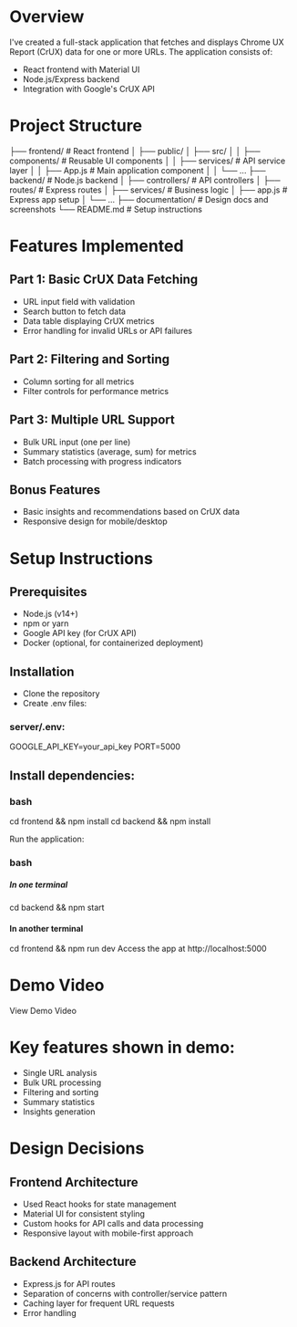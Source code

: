 # Overview 
I've created a full-stack application that fetches and displays Chrome UX Report (CrUX) data for one or more URLs. The application consists of:
- React frontend with Material UI
- Node.js/Express backend
- Integration with Google's CrUX API

# Project Structure

├── frontend/                # React frontend
│   ├── public/
│   ├── src/
│   │   ├── components/      # Reusable UI components
│   │   ├── services/        # API service layer
│   │   ├── App.js           # Main application component
│   │   └── ...
├── backend/                 # Node.js backend
│   ├── controllers/         # API controllers
│   ├── routes/              # Express routes
│   ├── services/            # Business logic
│   ├── app.js               # Express app setup
│   └── ...
├── documentation/           # Design docs and screenshots
└── README.md                # Setup instructions

# Features Implemented
## Part 1: Basic CrUX Data Fetching
- URL input field with validation
- Search button to fetch data
- Data table displaying CrUX metrics
- Error handling for invalid URLs or API failures

## Part 2: Filtering and Sorting
- Column sorting for all metrics
- Filter controls for performance metrics

## Part 3: Multiple URL Support
- Bulk URL input (one per line)
- Summary statistics (average, sum) for metrics
- Batch processing with progress indicators

## Bonus Features
- Basic insights and recommendations based on CrUX data
- Responsive design for mobile/desktop

# Setup Instructions
## Prerequisites
- Node.js (v14+)
- npm or yarn
- Google API key (for CrUX API)
- Docker (optional, for containerized deployment)

## Installation
- Clone the repository
- Create .env files:
### server/.env:

GOOGLE_API_KEY=your_api_key
PORT=5000

## Install dependencies:

### bash
cd frontend && npm install
cd backend && npm install

Run the application:
### bash
##### In one terminal
cd backend && npm start

#### In another terminal
cd frontend && npm run dev
Access the app at http://localhost:5000

# Demo Video
View Demo Video

# Key features shown in demo:
- Single URL analysis
- Bulk URL processing
- Filtering and sorting
- Summary statistics
- Insights generation

# Design Decisions

## Frontend Architecture
- Used React hooks for state management
- Material UI for consistent styling
- Custom hooks for API calls and data processing
- Responsive layout with mobile-first approach

## Backend Architecture
- Express.js for API routes
- Separation of concerns with controller/service pattern
- Caching layer for frequent URL requests
- Error handling
